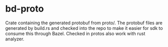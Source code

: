 # bd-proto
Crate containing the generated protobuf from proto/. The protobuf files are generated by build.rs
and checked into the repo to make it easier for sdk to consume this through Bazel. Checked in
protos also work with rust analyzer.
